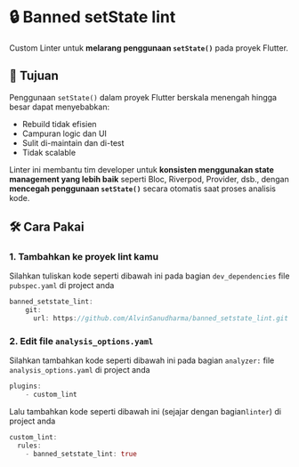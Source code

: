 <!--
This README describes the package. If you publish this package to pub.dev,
this README's contents appear on the landing page for your package.

For information about how to write a good package README, see the guide for
[writing package pages](https://dart.dev/tools/pub/writing-package-pages).

For general information about developing packages, see the Dart guide for
[creating packages](https://dart.dev/guides/libraries/create-packages)
and the Flutter guide for
[developing packages and plugins](https://flutter.dev/to/develop-packages).
-->

# 🔒 Banned setState lint

Custom Linter untuk **melarang penggunaan `setState()`** pada proyek Flutter.

## 🚨 Tujuan

Penggunaan `setState()` dalam proyek Flutter berskala menengah hingga besar dapat menyebabkan:

- Rebuild tidak efisien
- Campuran logic dan UI
- Sulit di-maintain dan di-test
- Tidak scalable

Linter ini membantu tim developer untuk **konsisten menggunakan state management yang lebih baik** seperti Bloc, Riverpod, Provider, dsb., dengan **mencegah penggunaan `setState()`** secara otomatis saat proses analisis kode.

## 🛠 Cara Pakai

### 1. Tambahkan ke proyek lint kamu

Silahkan tuliskan kode seperti dibawah ini pada bagian `dev_dependencies` file `pubspec.yaml`
di project anda

```dart
banned_setstate_lint:
    git:
      url: https://github.com/AlvinSanudharma/banned_setstate_lint.git
```

### 2. Edit file `analysis_options.yaml`

Silahkan tambahkan kode seperti dibawah ini pada bagian `analyzer:` file `analysis_options.yaml`
di project anda

```dart
plugins:
    - custom_lint
```

Lalu tambahkan kode seperti dibawah ini (sejajar dengan bagian`linter`)
di project anda

```dart
custom_lint:
  rules:
    - banned_setstate_lint: true
```
